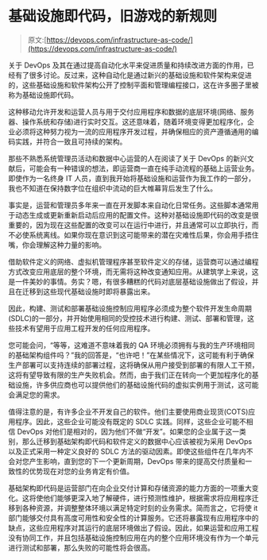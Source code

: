 # 基础设施即代码，旧游戏的新规则

> 原文:[https://devops.com/infrastructure-as-code/](https://devops.com/infrastructure-as-code/)

关于 DevOps 及其在通过提高自动化水平来促进质量和持续改进方面的作用，已经有了很多讨论。反过来，这种自动化是通过新兴的基础设施和软件架构来促进的，这些基础设施和软件架构公开了控制平面和管理编程接口，这在许多圈子里被称为基础设施即代码。

这种移动允许开发和运营人员与用于交付应用程序和数据的底层环境(网络、服务器、操作系统和存储)进行实时交互。这还意味着，随着环境变得更加程序化，企业必须将这种努力视为一流的应用程序开发过程，并确保相应的资产遵循通用的编码实践，并符合一致且可持续的架构。

那些不熟悉系统管理员活动和数据中心运营的人在阅读了关于 DevOps 的新兴文献后，可能会有一种错误的想法，即运营商一直在纯手动流程的基础上运营业务。即使作为一名终身 IT 人员，直到我开始将基础设施和运营作为我工作的一部分，我也不知道在保持数字位在组织中流动的巨大帷幕背后发生了什么。

事实是，运营和管理员多年来一直在开发脚本来自动化日常任务。这些脚本通常用于动态生成或更新重新启动后应用的配置文件。这种对基础设施即代码的改变是很重要的，因为现在这些配置的改变可以在运行中进行，并且通常可以立即执行，而不必使系统离线。如果你现在意识到这可能带来的潜在灾难性后果，你会用手捂住嘴，你会理解这种力量的影响。

借助软件定义的网络、虚拟机管理程序甚至软件定义的存储，运营商可以通过编程方式改变应用底层的整个环境，而无需将这种改变通知应用。从建筑学上来说，这是一件美妙的事情。务实？嗯，有很多糟糕的代码对底层基础设施做出了假设，并且在迁移到这些现代基础设施时即将暴露出来。

因此，构建、测试和部署基础设施控制应用程序必须成为整个软件开发生命周期(SDLC)的一部分，并开始使用相同的受控技术进行构建、测试、部署和管理，这些技术有望用于应用工程开发的任何应用程序。

您可能会问，“等等，这难道不意味着我的 QA 环境必须拥有与我的生产环境相同的基础架构组件吗？”我的回答是，“也许吧！”在某些情况下，这可能有利于确保生产部署可以支持连续的部署过程，这将确保从用户接受到部署的有限人工干预，这将有望导致有限的生产失败机会。然而，由于我们正在转向一个更加程序化的基础设施，许多供应商也可以提供他们的基础设施代码的虚拟实例用于测试，这可能会满足您的需求。

值得注意的是，有许多企业不开发自己的软件。他们主要使用商业现货(COTS)应用程序。因此，这些企业可能没有既定的 SDLC 实践。同样，这些企业可能不相信 DevOps 对他们是相对的，因为他们不做“开发”。如果您的企业属于这一类别，那么迁移到基础架构即代码和软件定义的数据中心应该被视为采用 DevOps 以及正式采用一种定义良好的 SDLC 方法的驱动因素。即使这些组件在几年内不会对您产生影响，直到您的下一个更新周期，DevOps 带来的提高交付质量和一致性的优势现在对您的业务肯定有价值。

基础架构即代码是运营部门在向企业交付计算和存储资源的能力方面的一项重大变化。这将使他们能够更深入地了解硬件，进行预测性维护，根据需求将应用程序迁移到各种资源，并调整整体环境以满足特定时刻的业务需求。简而言之，它将使 it 部门能够交付具有高度可用性和安全性的计算服务。它还将暴露现有应用程序中的缺点，这些应用程序对其运行的底层环境做出了假设。因此，如果运营和应用工程没有协同工作，并且包括基础设施控制应用在内的整个应用环境没有作为一个单元进行测试和部署，那么失败的可能性将会很高。